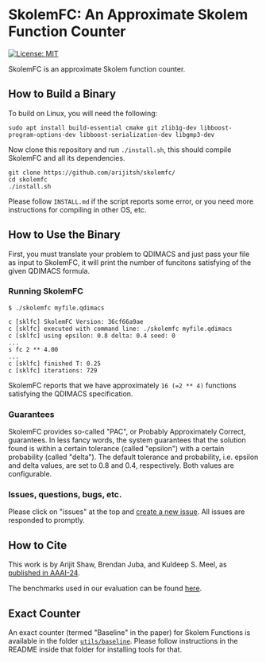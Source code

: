 # SkolemFC: An Approximate Skolem Function Counter

[![License: MIT](https://img.shields.io/badge/License-MIT-yellow.svg)](https://opensource.org/licenses/MIT)
<!-- ![build](https://github.com/meelgroup/SkolemFC/workflows/build/badge.svg)
[![Docker Hub](https://img.shields.io/badge/docker-latest-blue.svg)](https://hub.docker.com/r/msoos/SkolemFC/) -->

SkolemFC is an approximate Skolem function counter.


## How to Build a Binary
To build on Linux, you will need the following:
```
sudo apt install build-essential cmake git zlib1g-dev libboost-program-options-dev libboost-serialization-dev libgmp3-dev
```

Now clone this repository and run `./install.sh`, this should compile SkolemFC and all its dependencies.

```
git clone https://github.com/arijitsh/skolemfc/
cd skolemfc
./install.sh
```

Please follow `INSTALL.md` if the script reports some error, or you need more instructions for compiling in other OS, etc.



## How to Use the Binary
First, you must translate your problem to QDIMACS and just pass your file as input to SkolemFC, it will print the number of funcitons satisfying of the given QDIMACS formula.

### Running SkolemFC


```
$ ./skolemfc myfile.qdimacs

c [sklfc] SkolemFC Version: 36cf66a9ae
c [sklfc] executed with command line: ./skolemfc myfile.qdimacs
c [sklfc] using epsilon: 0.8 delta: 0.4 seed: 0
...
s fc 2 ** 4.00
...
c [sklfc] finished T: 0.25
c [sklfc] iterations: 729

```
SkolemFC reports that we have approximately `16 (=2 ** 4)` functions satisfying the QDIMACS specification.

### Guarantees
SkolemFC provides so-called "PAC", or Probably Approximately Correct, guarantees. In less fancy words, the system guarantees that the solution found is within a certain tolerance (called "epsilon") with a certain probability (called "delta"). The default tolerance and probability, i.e. epsilon and delta values, are set to 0.8 and 0.4, respectively. Both values are configurable.


### Issues, questions, bugs, etc.
Please click on "issues" at the top and [create a new issue](https://github.com/meelgroup/skolemfc/issues/new). All issues are responded to promptly.

## How to Cite

This work is by Arijit Shaw, Brendan Juba, and Kuldeep S. Meel, as [published in AAAI-24](https://arxiv.org/abs/2312.12026).

The benchmarks used in our evaluation can be found [here](https://zenodo.org/records/10404174).

## Exact Counter
An exact counter (termed "Baseline" in the paper) for Skolem Functions is available in the folder [`utils/baseline`](https://github.com/meelgroup/skolemfc/tree/main/utils/baseline). Please follow instructions in the README inside that folder for installing tools for that.
<!-- The old version, is available under the branch "paper". Please read the README of the old release to know how to compile the code. Old releases should easily compile. -->